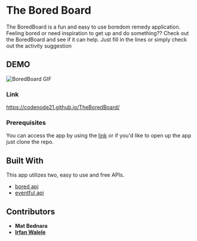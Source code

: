 # The Bored Board

The BoredBoard is a fun and easy to use boredom remedy application. 
Feeling bored or need inspiration to get up and do something?? Check out the BoredBoard and see if it can help.
Just fill in the lines or simply check out the activity suggestion

## DEMO
![BoredBoard GIF](./BoredBoardGIF.gif)

### Link
https://codenode21.github.io/TheBoredBoard/

### Prerequisites
You can access the app by using the [link](https://codenode21.github.io/TheBoredBoard/) or if you'd like to open up the app just clone the repo. 

## Built With
This app utilizes two, easy to use and free APIs. 
* [bored api](https://www.boredapi.com/) 
* [eventful api](https://api.eventful.com/)

## Contributors

* **Mat Bednara**
* [**Irfan Walele**](https://github.com/irfanwalele) 





